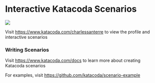 # Interactive Katacoda Scenarios

[![](http://shields.katacoda.com/katacoda/charlessanterre/count.svg)](https://www.katacoda.com/charlessanterre "Get your profile on Katacoda.com")

Visit https://www.katacoda.com/charlessanterre to view the profile and interactive scenarios

### Writing Scenarios
Visit https://www.katacoda.com/docs to learn more about creating Katacoda scenarios

For examples, visit https://github.com/katacoda/scenario-example
